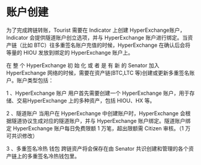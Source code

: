# 账户创建

为了完成跨链转账，Tourist 需要在 Indicator 上创建 HyperExchange账户，Indicator 会提供隧道账户创立选项，并与 HyperExchange 账户进行绑定。当资产链（比如 BTC）往多重签名账户充值的时候，HyperExchange 在确认后会将等量的 HIOU 发放到绑定的 HyperExchange 账户上。

在 整 个 HyperExchange 初 始 化 或 者 是 有 新 的 Senator 加入HyperExchange 网络的时候，需要在资产链(BTC,LTC 等)创建或更新多重签名账户。账户类型包括：

1 、HyperExchange  账户
用户首先需要创建一个 HyperExchange 账户，用于存储、交易HyperExchange 上的多种资产，包括 HIOU、HX 等。

2 、隧道账户
当用户在 HyperExchange 中创建账户时，HyperExchange 会根据隧道协议生成对应的隧道账户，并与 HyperExchange 账户绑定。隧道账户绑定
HyperExchange 账户每日免费限额 1 万笔，超出限额需 Citizen 审核。（1 万可共识修改）

3 、多重签名冷热 钱包
跨链资产将会保存在由 Senator 共识创建和管理的各个资产链上的多重签名冷热钱包里。